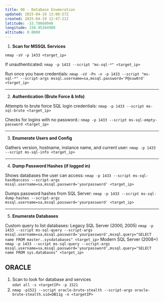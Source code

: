 ```yaml
---
title: 08 - Database Enumeration
updated: 2025-04-19 13:00:57Z
created: 2025-04-19 12:47:21Z
latitude: -33.78668940
longitude: 150.95264980
altitude: 0.0000
---
```


1. **Scan for MSSQL Services**

`nmap -sV -p 1433 <target_ip>`

If unauthenticated:
`nmap -p 1433 --script "ms-sql-*" <target_ip>`

Run once you have credentials:
`nmap -sV -Pn -n -p 1433 --script "ms-sql-*" --script-args mssql.username=sa,mssql.password='P@ssw0rd' <target_ip>`
***
2. **Authentication (Brute Force & Info)**

Attempts to brute force SQL login credentials:
`nmap -p 1433 --script ms-sql-brute <target_ip>`

Checks for logins with no password.:
`nmap -p 1433 --script ms-sql-empty-password <target_ip>`
***
3. **Enumerate Users and Config**

Gathers version, hostname, instance name, and current user:
`nmap -p 1433 --script ms-sql-info <target_ip>`
***
4. **Dump Password Hashes (if logged in)**

Shows databases the user can access:
`nmap -p 1433 --script ms-sql-hasdbaccess --script-args mssql.username=sa,mssql.password='yourpassword' <target_ip>`

Dumps password hashes from SQL Server:
`nmap -p 1433 --script ms-sql-dump-hashes --script-args mssql.username=sa,mssql.password='yourpassword' <target_ip>`
***
5. **Enumerate Databases**

Custom query to list databases:
Legacy SQL Server (2000, 2005)
`nmap -p 1433 --script ms-sql-query --script-args mssql.username=sa,mssql.password='yourpassword',mssql.query="SELECT name FROM master..sysdatabases" <target_ip>`
Modern SQL Server (2008+)
`nmap -p 1433 --script ms-sql-query --script-args mssql.username=sa,mssql.password='yourpassword',mssql.query="SELECT name FROM sys.databases" <target_ip>`

## ORACLE

1. Scan to look for database and services  
`odat all -s <targetIP> -p 1521`
2. `nmap -p1521 --script oracle-brute-stealth --script-args oracle-brute-stealth.sid=DB11g -n <targetIP>`
